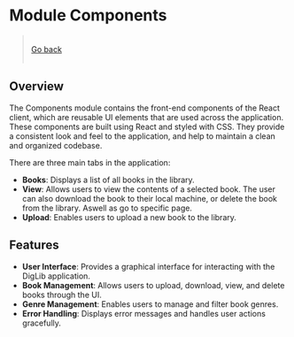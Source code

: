 # Module Components

>&#8203;    
>[Go back](../../README.md)    
>&#8203;      

## Overview

The Components module contains the front-end components of the React client, which are reusable UI elements that are used across the application. These components are built using React and styled with CSS. They provide a consistent look and feel to the application, and help to maintain a clean and organized codebase.

There are three main tabs in the application:
- **Books**: Displays a list of all books in the library.
- **View**: Allows users to view the contents of a selected book. The user can also download the book to their local machine, or delete the book from the library. Aswell as go to specific page.
- **Upload**: Enables users to upload a new book to the library.

## Features

- **User Interface**: Provides a graphical interface for interacting with the DigLib application.
- **Book Management**: Allows users to upload, download, view, and delete books through the UI.
- **Genre Management**: Enables users to manage and filter book genres.
- **Error Handling**: Displays error messages and handles user actions gracefully.